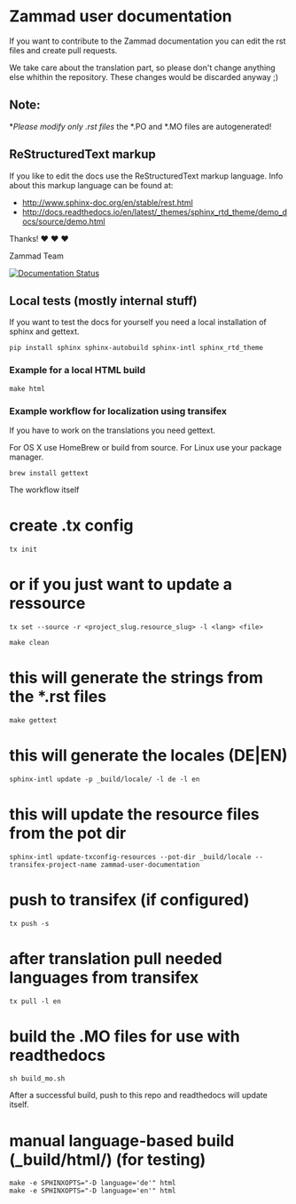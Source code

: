 # Zammad user documentation

If you want to contribute to the Zammad documentation you can edit the rst files and create pull requests.

We take care about the translation part, so please don't change anything else whithin the repository. These changes would be discarded anyway ;)

## Note:
**Please modify only *.rst files** the *.PO and *.MO files are autogenerated!

## ReStructuredText markup

If you like to edit the docs use the ReStructuredText markup language. Info about this markup language can be found at:

- http://www.sphinx-doc.org/en/stable/rest.html
- http://docs.readthedocs.io/en/latest/_themes/sphinx_rtd_theme/demo_docs/source/demo.html

Thanks! ❤ ❤ ❤

  Zammad Team

[![Documentation Status](https://readthedocs.org/projects/zammad-user-documentation/badge/?version=latest)](https://zammad-user-documentation.readthedocs.io/de/latest/)

## Local tests (mostly internal stuff)

If you want to test the docs for yourself you need a local installation of sphinx and gettext.

```
pip install sphinx sphinx-autobuild sphinx-intl sphinx_rtd_theme

```

### Example for a local HTML build

```
make html
```

### Example workflow for localization using transifex

If you have to work on the translations you need gettext.

For OS X use HomeBrew or build from source. For Linux use your package manager.

```
brew install gettext
```

The workflow itself

# create .tx config
```
tx init
```

# or if you just want to update a ressource
```
tx set --source -r <project_slug.resource_slug> -l <lang> <file>

make clean
```

# this will generate the strings from the *.rst files
```
make gettext
```

# this will generate the locales (DE|EN)
```
sphinx-intl update -p _build/locale/ -l de -l en
```

# this will update the resource files from the pot dir
```
sphinx-intl update-txconfig-resources --pot-dir _build/locale --transifex-project-name zammad-user-documentation
```

# push to transifex (if configured)
```
tx push -s
```

# after translation pull needed languages from transifex
```
tx pull -l en
```

# build the .MO files for use with readthedocs
```
sh build_mo.sh
```

After a successful build, push to this repo and readthedocs will update itself.

# manual language-based build (_build/html/) (for testing)

```
make -e SPHINXOPTS="-D language='de'" html
make -e SPHINXOPTS="-D language='en'" html

```
